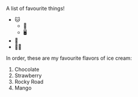 A list of favourite things!
- 🐱
  - 🐶
  - 🖥️
- 🍕
- 👩🏻

In order, these are my favourite flavors of ice cream:
1. Chocolate
2. Strawberry
3. Rocky Road
4. Mango
